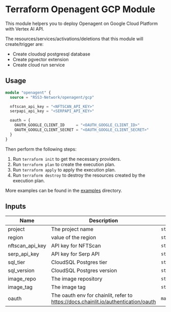 # Terraform Openagent GCP Module

This module helpers you to deploy Openagent on Google Cloud Platform with Vertex AI API.

The resources/services/activations/deletions that this module will create/trigger are:

- Create cloudsql postgresql database
- Create pgvector extension
- Create cloud run service

## Usage

```terraform
module "openagent" {
  source = "RSS3-Network/openagent/gcp"

  nftscan_api_key = "<NFTSCAN_API_KEY>"
  serpapi_api_key = "<SERPAPI_API_KEY>"

  oauth = {
    OAUTH_GOOGLE_CLIENT_ID     = "<OAUTH_GOOGLE_CLIENT_ID>"
    OAUTH_GOOGLE_CLIENT_SECRET = "<OAUTH_GOOGLE_CLIENT_SECRET>"
  }
}
```

Then perform the following steps:

1. Run `terraform init` to get the necessary providers.
2. Run `terraform plan` to create the execution plan.
3. Run `terraform apply` to apply the execution plan.
4. Run `terraform destroy` to destroy the resources created by the execution plan.

More examples can be found in the [examples](./examples) directory.

## Inputs

| Name            | Description                                                                        | Type          | Default            | Required |
| --------------- | ---------------------------------------------------------------------------------- | ------------- | ------------------ | :------: |
| project         | The project name                                                                   | `string`      | n/a                |   yes    |
| region          | value of the region                                                                | `string`      | `"us-central1"`    |    no    |
| nftscan_api_key | API key for NFTScan                                                                | `string`      | n/a                |   yes    |
| serp_api_key    | API key for Serp API                                                               | `string`      | n/a                |   yes    |
| sql_tier        | CloudSQL Postgres tier                                                             | `string`      | `"db-f1-micro"`    |    no    |
| sql_version     | CloudSQL Postgres version                                                          | `string`      | `"POSTGRES_15"`    |    no    |
| image_repo      | The image repository                                                               | `string`      | `"rss3/openagent"` |    no    |
| image_tag       | The image tag                                                                      | `string`      | `"v20240715.1"`    |    no    |
| oauth           | The oauth env for chainlit, refer to https://docs.chainlit.io/authentication/oauth | `map(string)` | n/a                |   yes    |
